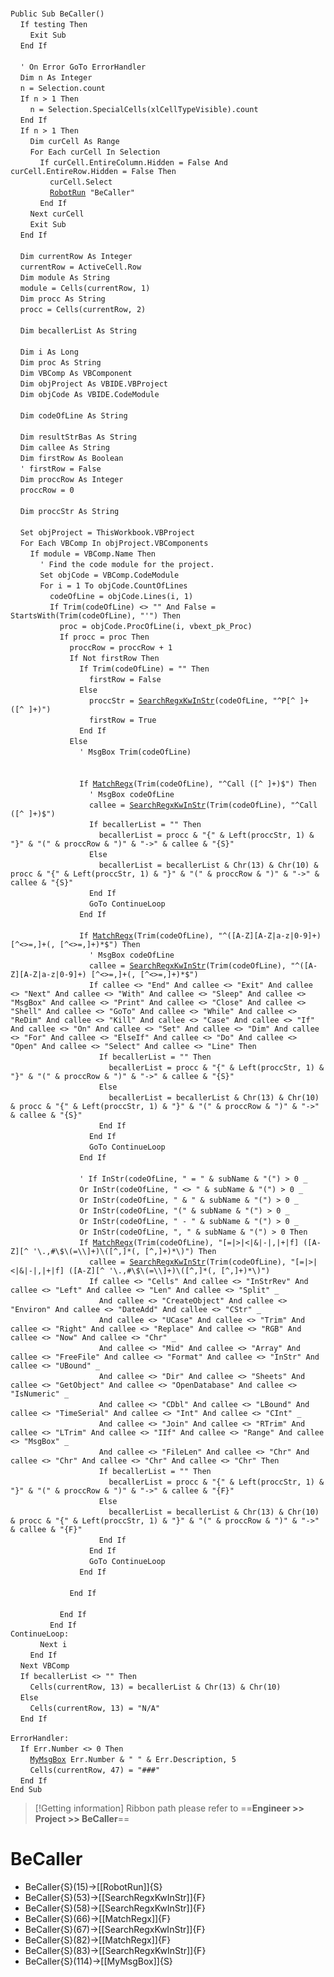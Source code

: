 &nbsp;  &nbsp;  &nbsp;  &nbsp;  
`Public Sub BeCaller()`  
&nbsp;&nbsp;&nbsp;&nbsp;`If testing Then`  
&nbsp;&nbsp;&nbsp;&nbsp;&nbsp;&nbsp;&nbsp;&nbsp;`Exit Sub`  
&nbsp;&nbsp;&nbsp;&nbsp;`End If`  
&nbsp;  &nbsp;  &nbsp;  &nbsp;  
&nbsp;&nbsp;&nbsp;&nbsp;`' On Error GoTo ErrorHandler`  
&nbsp;&nbsp;&nbsp;&nbsp;`Dim n As Integer`  
&nbsp;&nbsp;&nbsp;&nbsp;`n = Selection.count`  
&nbsp;&nbsp;&nbsp;&nbsp;`If n > 1 Then`  
&nbsp;&nbsp;&nbsp;&nbsp;&nbsp;&nbsp;&nbsp;&nbsp;`n = Selection.SpecialCells(xlCellTypeVisible).count`  
&nbsp;&nbsp;&nbsp;&nbsp;`End If`  
&nbsp;&nbsp;&nbsp;&nbsp;`If n > 1 Then`  
&nbsp;&nbsp;&nbsp;&nbsp;&nbsp;&nbsp;&nbsp;&nbsp;`Dim curCell As Range`  
&nbsp;&nbsp;&nbsp;&nbsp;&nbsp;&nbsp;&nbsp;&nbsp;`For Each curCell In Selection`  
&nbsp;&nbsp;&nbsp;&nbsp;&nbsp;&nbsp;&nbsp;&nbsp;&nbsp;&nbsp;&nbsp;&nbsp;`If curCell.EntireColumn.Hidden = False And curCell.EntireRow.Hidden = False Then`  
&nbsp;&nbsp;&nbsp;&nbsp;&nbsp;&nbsp;&nbsp;&nbsp;&nbsp;&nbsp;&nbsp;&nbsp;&nbsp;&nbsp;&nbsp;&nbsp;`curCell.Select`  
&nbsp;&nbsp;&nbsp;&nbsp;&nbsp;&nbsp;&nbsp;&nbsp;&nbsp;&nbsp;&nbsp;&nbsp;&nbsp;&nbsp;&nbsp;&nbsp;[`RobotRun`](RobotRun)` "BeCaller"`  
&nbsp;&nbsp;&nbsp;&nbsp;&nbsp;&nbsp;&nbsp;&nbsp;&nbsp;&nbsp;&nbsp;&nbsp;`End If`  
&nbsp;&nbsp;&nbsp;&nbsp;&nbsp;&nbsp;&nbsp;&nbsp;`Next curCell`  
&nbsp;&nbsp;&nbsp;&nbsp;&nbsp;&nbsp;&nbsp;&nbsp;`Exit Sub`  
&nbsp;&nbsp;&nbsp;&nbsp;`End If`  
&nbsp;  &nbsp;  &nbsp;  &nbsp;  
&nbsp;&nbsp;&nbsp;&nbsp;`Dim currentRow As Integer`  
&nbsp;&nbsp;&nbsp;&nbsp;`currentRow = ActiveCell.Row`  
&nbsp;&nbsp;&nbsp;&nbsp;`Dim module As String`  
&nbsp;&nbsp;&nbsp;&nbsp;`module = Cells(currentRow, 1)`  
&nbsp;&nbsp;&nbsp;&nbsp;`Dim procc As String`  
&nbsp;&nbsp;&nbsp;&nbsp;`procc = Cells(currentRow, 2)`  
&nbsp;  &nbsp;  &nbsp;  &nbsp;  
&nbsp;&nbsp;&nbsp;&nbsp;`Dim becallerList As String`  
&nbsp;  &nbsp;  &nbsp;  &nbsp;  
&nbsp;&nbsp;&nbsp;&nbsp;`Dim i As Long`  
&nbsp;&nbsp;&nbsp;&nbsp;`Dim proc As String`  
&nbsp;&nbsp;&nbsp;&nbsp;`Dim VBComp As VBComponent`  
&nbsp;&nbsp;&nbsp;&nbsp;`Dim objProject As VBIDE.VBProject`  
&nbsp;&nbsp;&nbsp;&nbsp;`Dim objCode As VBIDE.CodeModule`  
&nbsp;  &nbsp;  &nbsp;  &nbsp;  
&nbsp;&nbsp;&nbsp;&nbsp;`Dim codeOfLine As String`  
&nbsp;  &nbsp;  &nbsp;  &nbsp;  
&nbsp;&nbsp;&nbsp;&nbsp;`Dim resultStrBas As String`  
&nbsp;&nbsp;&nbsp;&nbsp;`Dim callee As String`  
&nbsp;&nbsp;&nbsp;&nbsp;`Dim firstRow As Boolean`  
&nbsp;&nbsp;&nbsp;&nbsp;`' firstRow = False`  
&nbsp;&nbsp;&nbsp;&nbsp;`Dim proccRow As Integer`  
&nbsp;&nbsp;&nbsp;&nbsp;`proccRow = 0`  
&nbsp;  &nbsp;  &nbsp;  &nbsp;  
&nbsp;&nbsp;&nbsp;&nbsp;`Dim proccStr As String`  
&nbsp;  &nbsp;  &nbsp;  &nbsp;  
&nbsp;&nbsp;&nbsp;&nbsp;`Set objProject = ThisWorkbook.VBProject`  
&nbsp;&nbsp;&nbsp;&nbsp;`For Each VBComp In objProject.VBComponents`  
&nbsp;&nbsp;&nbsp;&nbsp;&nbsp;&nbsp;&nbsp;&nbsp;`If module = VBComp.Name Then`  
&nbsp;&nbsp;&nbsp;&nbsp;&nbsp;&nbsp;&nbsp;&nbsp;&nbsp;&nbsp;&nbsp;&nbsp;`' Find the code module for the project.`  
&nbsp;&nbsp;&nbsp;&nbsp;&nbsp;&nbsp;&nbsp;&nbsp;&nbsp;&nbsp;&nbsp;&nbsp;`Set objCode = VBComp.CodeModule`  
&nbsp;&nbsp;&nbsp;&nbsp;&nbsp;&nbsp;&nbsp;&nbsp;&nbsp;&nbsp;&nbsp;&nbsp;`For i = 1 To objCode.CountOfLines`  
&nbsp;&nbsp;&nbsp;&nbsp;&nbsp;&nbsp;&nbsp;&nbsp;&nbsp;&nbsp;&nbsp;&nbsp;&nbsp;&nbsp;&nbsp;&nbsp;`codeOfLine = objCode.Lines(i, 1)`  
&nbsp;&nbsp;&nbsp;&nbsp;&nbsp;&nbsp;&nbsp;&nbsp;&nbsp;&nbsp;&nbsp;&nbsp;&nbsp;&nbsp;&nbsp;&nbsp;`If Trim(codeOfLine) <> "" And False = StartsWith(Trim(codeOfLine), "'") Then`  
&nbsp;&nbsp;&nbsp;&nbsp;&nbsp;&nbsp;&nbsp;&nbsp;&nbsp;&nbsp;&nbsp;&nbsp;&nbsp;&nbsp;&nbsp;&nbsp;&nbsp;&nbsp;&nbsp;&nbsp;`proc = objCode.ProcOfLine(i, vbext_pk_Proc)`  
&nbsp;&nbsp;&nbsp;&nbsp;&nbsp;&nbsp;&nbsp;&nbsp;&nbsp;&nbsp;&nbsp;&nbsp;&nbsp;&nbsp;&nbsp;&nbsp;&nbsp;&nbsp;&nbsp;&nbsp;`If procc = proc Then`  
&nbsp;&nbsp;&nbsp;&nbsp;&nbsp;&nbsp;&nbsp;&nbsp;&nbsp;&nbsp;&nbsp;&nbsp;&nbsp;&nbsp;&nbsp;&nbsp;&nbsp;&nbsp;&nbsp;&nbsp;&nbsp;&nbsp;&nbsp;&nbsp;`proccRow = proccRow + 1`  
&nbsp;&nbsp;&nbsp;&nbsp;&nbsp;&nbsp;&nbsp;&nbsp;&nbsp;&nbsp;&nbsp;&nbsp;&nbsp;&nbsp;&nbsp;&nbsp;&nbsp;&nbsp;&nbsp;&nbsp;&nbsp;&nbsp;&nbsp;&nbsp;`If Not firstRow Then`  
&nbsp;&nbsp;&nbsp;&nbsp;&nbsp;&nbsp;&nbsp;&nbsp;&nbsp;&nbsp;&nbsp;&nbsp;&nbsp;&nbsp;&nbsp;&nbsp;&nbsp;&nbsp;&nbsp;&nbsp;&nbsp;&nbsp;&nbsp;&nbsp;&nbsp;&nbsp;&nbsp;&nbsp;`If Trim(codeOfLine) = "" Then`  
&nbsp;&nbsp;&nbsp;&nbsp;&nbsp;&nbsp;&nbsp;&nbsp;&nbsp;&nbsp;&nbsp;&nbsp;&nbsp;&nbsp;&nbsp;&nbsp;&nbsp;&nbsp;&nbsp;&nbsp;&nbsp;&nbsp;&nbsp;&nbsp;&nbsp;&nbsp;&nbsp;&nbsp;&nbsp;&nbsp;&nbsp;&nbsp;`firstRow = False`  
&nbsp;&nbsp;&nbsp;&nbsp;&nbsp;&nbsp;&nbsp;&nbsp;&nbsp;&nbsp;&nbsp;&nbsp;&nbsp;&nbsp;&nbsp;&nbsp;&nbsp;&nbsp;&nbsp;&nbsp;&nbsp;&nbsp;&nbsp;&nbsp;&nbsp;&nbsp;&nbsp;&nbsp;`Else`  
&nbsp;&nbsp;&nbsp;&nbsp;&nbsp;&nbsp;&nbsp;&nbsp;&nbsp;&nbsp;&nbsp;&nbsp;&nbsp;&nbsp;&nbsp;&nbsp;&nbsp;&nbsp;&nbsp;&nbsp;&nbsp;&nbsp;&nbsp;&nbsp;&nbsp;&nbsp;&nbsp;&nbsp;&nbsp;&nbsp;&nbsp;&nbsp;`proccStr = `[`SearchRegxKwInStr`](SearchRegxKwInStr)`(codeOfLine, "^P[^ ]+ ([^ ]+)")`  
&nbsp;&nbsp;&nbsp;&nbsp;&nbsp;&nbsp;&nbsp;&nbsp;&nbsp;&nbsp;&nbsp;&nbsp;&nbsp;&nbsp;&nbsp;&nbsp;&nbsp;&nbsp;&nbsp;&nbsp;&nbsp;&nbsp;&nbsp;&nbsp;&nbsp;&nbsp;&nbsp;&nbsp;&nbsp;&nbsp;&nbsp;&nbsp;`firstRow = True`  
&nbsp;&nbsp;&nbsp;&nbsp;&nbsp;&nbsp;&nbsp;&nbsp;&nbsp;&nbsp;&nbsp;&nbsp;&nbsp;&nbsp;&nbsp;&nbsp;&nbsp;&nbsp;&nbsp;&nbsp;&nbsp;&nbsp;&nbsp;&nbsp;&nbsp;&nbsp;&nbsp;&nbsp;`End If`  
&nbsp;&nbsp;&nbsp;&nbsp;&nbsp;&nbsp;&nbsp;&nbsp;&nbsp;&nbsp;&nbsp;&nbsp;&nbsp;&nbsp;&nbsp;&nbsp;&nbsp;&nbsp;&nbsp;&nbsp;&nbsp;&nbsp;&nbsp;&nbsp;`Else`  
&nbsp;&nbsp;&nbsp;&nbsp;&nbsp;&nbsp;&nbsp;&nbsp;&nbsp;&nbsp;&nbsp;&nbsp;&nbsp;&nbsp;&nbsp;&nbsp;&nbsp;&nbsp;&nbsp;&nbsp;&nbsp;&nbsp;&nbsp;&nbsp;&nbsp;&nbsp;&nbsp;&nbsp;`' MsgBox Trim(codeOfLine)`  
&nbsp;  &nbsp;  &nbsp;  &nbsp;  
&nbsp;  &nbsp;  &nbsp;  &nbsp;  
&nbsp;&nbsp;&nbsp;&nbsp;&nbsp;&nbsp;&nbsp;&nbsp;&nbsp;&nbsp;&nbsp;&nbsp;&nbsp;&nbsp;&nbsp;&nbsp;&nbsp;&nbsp;&nbsp;&nbsp;&nbsp;&nbsp;&nbsp;&nbsp;&nbsp;&nbsp;&nbsp;&nbsp;`If `[`MatchRegx`](MatchRegx)`(Trim(codeOfLine), "^Call ([^ ]+)$") Then`  
&nbsp;&nbsp;&nbsp;&nbsp;&nbsp;&nbsp;&nbsp;&nbsp;&nbsp;&nbsp;&nbsp;&nbsp;&nbsp;&nbsp;&nbsp;&nbsp;&nbsp;&nbsp;&nbsp;&nbsp;&nbsp;&nbsp;&nbsp;&nbsp;&nbsp;&nbsp;&nbsp;&nbsp;&nbsp;&nbsp;&nbsp;&nbsp;`' MsgBox codeOfLine`  
&nbsp;&nbsp;&nbsp;&nbsp;&nbsp;&nbsp;&nbsp;&nbsp;&nbsp;&nbsp;&nbsp;&nbsp;&nbsp;&nbsp;&nbsp;&nbsp;&nbsp;&nbsp;&nbsp;&nbsp;&nbsp;&nbsp;&nbsp;&nbsp;&nbsp;&nbsp;&nbsp;&nbsp;&nbsp;&nbsp;&nbsp;&nbsp;`callee = `[`SearchRegxKwInStr`](SearchRegxKwInStr)`(Trim(codeOfLine), "^Call ([^ ]+)$")`  
&nbsp;&nbsp;&nbsp;&nbsp;&nbsp;&nbsp;&nbsp;&nbsp;&nbsp;&nbsp;&nbsp;&nbsp;&nbsp;&nbsp;&nbsp;&nbsp;&nbsp;&nbsp;&nbsp;&nbsp;&nbsp;&nbsp;&nbsp;&nbsp;&nbsp;&nbsp;&nbsp;&nbsp;&nbsp;&nbsp;&nbsp;&nbsp;`If becallerList = "" Then`  
&nbsp;&nbsp;&nbsp;&nbsp;&nbsp;&nbsp;&nbsp;&nbsp;&nbsp;&nbsp;&nbsp;&nbsp;&nbsp;&nbsp;&nbsp;&nbsp;&nbsp;&nbsp;&nbsp;&nbsp;&nbsp;&nbsp;&nbsp;&nbsp;&nbsp;&nbsp;&nbsp;&nbsp;&nbsp;&nbsp;&nbsp;&nbsp;&nbsp;&nbsp;&nbsp;&nbsp;`becallerList = procc & "{" & Left(proccStr, 1) & "}" & "(" & proccRow & ")" & "->" & callee & "{S}"`  
&nbsp;&nbsp;&nbsp;&nbsp;&nbsp;&nbsp;&nbsp;&nbsp;&nbsp;&nbsp;&nbsp;&nbsp;&nbsp;&nbsp;&nbsp;&nbsp;&nbsp;&nbsp;&nbsp;&nbsp;&nbsp;&nbsp;&nbsp;&nbsp;&nbsp;&nbsp;&nbsp;&nbsp;&nbsp;&nbsp;&nbsp;&nbsp;`Else`  
&nbsp;&nbsp;&nbsp;&nbsp;&nbsp;&nbsp;&nbsp;&nbsp;&nbsp;&nbsp;&nbsp;&nbsp;&nbsp;&nbsp;&nbsp;&nbsp;&nbsp;&nbsp;&nbsp;&nbsp;&nbsp;&nbsp;&nbsp;&nbsp;&nbsp;&nbsp;&nbsp;&nbsp;&nbsp;&nbsp;&nbsp;&nbsp;&nbsp;&nbsp;&nbsp;&nbsp;`becallerList = becallerList & Chr(13) & Chr(10) & procc & "{" & Left(proccStr, 1) & "}" & "(" & proccRow & ")" & "->" & callee & "{S}"`  
&nbsp;&nbsp;&nbsp;&nbsp;&nbsp;&nbsp;&nbsp;&nbsp;&nbsp;&nbsp;&nbsp;&nbsp;&nbsp;&nbsp;&nbsp;&nbsp;&nbsp;&nbsp;&nbsp;&nbsp;&nbsp;&nbsp;&nbsp;&nbsp;&nbsp;&nbsp;&nbsp;&nbsp;&nbsp;&nbsp;&nbsp;&nbsp;`End If`  
&nbsp;&nbsp;&nbsp;&nbsp;&nbsp;&nbsp;&nbsp;&nbsp;&nbsp;&nbsp;&nbsp;&nbsp;&nbsp;&nbsp;&nbsp;&nbsp;&nbsp;&nbsp;&nbsp;&nbsp;&nbsp;&nbsp;&nbsp;&nbsp;&nbsp;&nbsp;&nbsp;&nbsp;&nbsp;&nbsp;&nbsp;&nbsp;`GoTo ContinueLoop`  
&nbsp;&nbsp;&nbsp;&nbsp;&nbsp;&nbsp;&nbsp;&nbsp;&nbsp;&nbsp;&nbsp;&nbsp;&nbsp;&nbsp;&nbsp;&nbsp;&nbsp;&nbsp;&nbsp;&nbsp;&nbsp;&nbsp;&nbsp;&nbsp;&nbsp;&nbsp;&nbsp;&nbsp;`End If`  
&nbsp;  &nbsp;  &nbsp;  &nbsp;  
&nbsp;&nbsp;&nbsp;&nbsp;&nbsp;&nbsp;&nbsp;&nbsp;&nbsp;&nbsp;&nbsp;&nbsp;&nbsp;&nbsp;&nbsp;&nbsp;&nbsp;&nbsp;&nbsp;&nbsp;&nbsp;&nbsp;&nbsp;&nbsp;&nbsp;&nbsp;&nbsp;&nbsp;`If `[`MatchRegx`](MatchRegx)`(Trim(codeOfLine), "^([A-Z][A-Z|a-z|0-9]+) [^<>=,]+(, [^<>=,]+)*$") Then`  
&nbsp;&nbsp;&nbsp;&nbsp;&nbsp;&nbsp;&nbsp;&nbsp;&nbsp;&nbsp;&nbsp;&nbsp;&nbsp;&nbsp;&nbsp;&nbsp;&nbsp;&nbsp;&nbsp;&nbsp;&nbsp;&nbsp;&nbsp;&nbsp;&nbsp;&nbsp;&nbsp;&nbsp;&nbsp;&nbsp;&nbsp;&nbsp;`' MsgBox codeOfLine`  
&nbsp;&nbsp;&nbsp;&nbsp;&nbsp;&nbsp;&nbsp;&nbsp;&nbsp;&nbsp;&nbsp;&nbsp;&nbsp;&nbsp;&nbsp;&nbsp;&nbsp;&nbsp;&nbsp;&nbsp;&nbsp;&nbsp;&nbsp;&nbsp;&nbsp;&nbsp;&nbsp;&nbsp;&nbsp;&nbsp;&nbsp;&nbsp;`callee = `[`SearchRegxKwInStr`](SearchRegxKwInStr)`(Trim(codeOfLine), "^([A-Z][A-Z|a-z|0-9]+) [^<>=,]+(, [^<>=,]+)*$")`  
&nbsp;&nbsp;&nbsp;&nbsp;&nbsp;&nbsp;&nbsp;&nbsp;&nbsp;&nbsp;&nbsp;&nbsp;&nbsp;&nbsp;&nbsp;&nbsp;&nbsp;&nbsp;&nbsp;&nbsp;&nbsp;&nbsp;&nbsp;&nbsp;&nbsp;&nbsp;&nbsp;&nbsp;&nbsp;&nbsp;&nbsp;&nbsp;`If callee <> "End" And callee <> "Exit" And callee <> "Next" And callee <> "With" And callee <> "Sleep" And callee <> "MsgBox" And callee <> "Print" And callee <> "Close" And callee <> "Shell" And callee <> "GoTo" And callee <> "While" And callee <> "ReDim" And callee <> "Kill" And callee <> "Case" And callee <> "If" And callee <> "On" And callee <> "Set" And callee <> "Dim" And callee <> "For" And callee <> "ElseIf" And callee <> "Do" And callee <> "Open" And callee <> "Select" And callee <> "Line" Then`  
&nbsp;&nbsp;&nbsp;&nbsp;&nbsp;&nbsp;&nbsp;&nbsp;&nbsp;&nbsp;&nbsp;&nbsp;&nbsp;&nbsp;&nbsp;&nbsp;&nbsp;&nbsp;&nbsp;&nbsp;&nbsp;&nbsp;&nbsp;&nbsp;&nbsp;&nbsp;&nbsp;&nbsp;&nbsp;&nbsp;&nbsp;&nbsp;&nbsp;&nbsp;&nbsp;&nbsp;`If becallerList = "" Then`  
&nbsp;&nbsp;&nbsp;&nbsp;&nbsp;&nbsp;&nbsp;&nbsp;&nbsp;&nbsp;&nbsp;&nbsp;&nbsp;&nbsp;&nbsp;&nbsp;&nbsp;&nbsp;&nbsp;&nbsp;&nbsp;&nbsp;&nbsp;&nbsp;&nbsp;&nbsp;&nbsp;&nbsp;&nbsp;&nbsp;&nbsp;&nbsp;&nbsp;&nbsp;&nbsp;&nbsp;&nbsp;&nbsp;&nbsp;&nbsp;`becallerList = procc & "{" & Left(proccStr, 1) & "}" & "(" & proccRow & ")" & "->" & callee & "{S}"`  
&nbsp;&nbsp;&nbsp;&nbsp;&nbsp;&nbsp;&nbsp;&nbsp;&nbsp;&nbsp;&nbsp;&nbsp;&nbsp;&nbsp;&nbsp;&nbsp;&nbsp;&nbsp;&nbsp;&nbsp;&nbsp;&nbsp;&nbsp;&nbsp;&nbsp;&nbsp;&nbsp;&nbsp;&nbsp;&nbsp;&nbsp;&nbsp;&nbsp;&nbsp;&nbsp;&nbsp;`Else`  
&nbsp;&nbsp;&nbsp;&nbsp;&nbsp;&nbsp;&nbsp;&nbsp;&nbsp;&nbsp;&nbsp;&nbsp;&nbsp;&nbsp;&nbsp;&nbsp;&nbsp;&nbsp;&nbsp;&nbsp;&nbsp;&nbsp;&nbsp;&nbsp;&nbsp;&nbsp;&nbsp;&nbsp;&nbsp;&nbsp;&nbsp;&nbsp;&nbsp;&nbsp;&nbsp;&nbsp;&nbsp;&nbsp;&nbsp;&nbsp;`becallerList = becallerList & Chr(13) & Chr(10) & procc & "{" & Left(proccStr, 1) & "}" & "(" & proccRow & ")" & "->" & callee & "{S}"`  
&nbsp;&nbsp;&nbsp;&nbsp;&nbsp;&nbsp;&nbsp;&nbsp;&nbsp;&nbsp;&nbsp;&nbsp;&nbsp;&nbsp;&nbsp;&nbsp;&nbsp;&nbsp;&nbsp;&nbsp;&nbsp;&nbsp;&nbsp;&nbsp;&nbsp;&nbsp;&nbsp;&nbsp;&nbsp;&nbsp;&nbsp;&nbsp;&nbsp;&nbsp;&nbsp;&nbsp;`End If`  
&nbsp;&nbsp;&nbsp;&nbsp;&nbsp;&nbsp;&nbsp;&nbsp;&nbsp;&nbsp;&nbsp;&nbsp;&nbsp;&nbsp;&nbsp;&nbsp;&nbsp;&nbsp;&nbsp;&nbsp;&nbsp;&nbsp;&nbsp;&nbsp;&nbsp;&nbsp;&nbsp;&nbsp;&nbsp;&nbsp;&nbsp;&nbsp;`End If`  
&nbsp;&nbsp;&nbsp;&nbsp;&nbsp;&nbsp;&nbsp;&nbsp;&nbsp;&nbsp;&nbsp;&nbsp;&nbsp;&nbsp;&nbsp;&nbsp;&nbsp;&nbsp;&nbsp;&nbsp;&nbsp;&nbsp;&nbsp;&nbsp;&nbsp;&nbsp;&nbsp;&nbsp;&nbsp;&nbsp;&nbsp;&nbsp;`GoTo ContinueLoop`  
&nbsp;&nbsp;&nbsp;&nbsp;&nbsp;&nbsp;&nbsp;&nbsp;&nbsp;&nbsp;&nbsp;&nbsp;&nbsp;&nbsp;&nbsp;&nbsp;&nbsp;&nbsp;&nbsp;&nbsp;&nbsp;&nbsp;&nbsp;&nbsp;&nbsp;&nbsp;&nbsp;&nbsp;`End If`  
&nbsp;  &nbsp;  &nbsp;  &nbsp;  
&nbsp;&nbsp;&nbsp;&nbsp;&nbsp;&nbsp;&nbsp;&nbsp;&nbsp;&nbsp;&nbsp;&nbsp;&nbsp;&nbsp;&nbsp;&nbsp;&nbsp;&nbsp;&nbsp;&nbsp;&nbsp;&nbsp;&nbsp;&nbsp;&nbsp;&nbsp;&nbsp;&nbsp;`' If InStr(codeOfLine, " = " & subName & "(") > 0 _`  
&nbsp;&nbsp;&nbsp;&nbsp;&nbsp;&nbsp;&nbsp;&nbsp;&nbsp;&nbsp;&nbsp;&nbsp;&nbsp;&nbsp;&nbsp;&nbsp;&nbsp;&nbsp;&nbsp;&nbsp;&nbsp;&nbsp;&nbsp;&nbsp;&nbsp;&nbsp;&nbsp;&nbsp;`Or InStr(codeOfLine, " <> " & subName & "(") > 0 _`  
&nbsp;&nbsp;&nbsp;&nbsp;&nbsp;&nbsp;&nbsp;&nbsp;&nbsp;&nbsp;&nbsp;&nbsp;&nbsp;&nbsp;&nbsp;&nbsp;&nbsp;&nbsp;&nbsp;&nbsp;&nbsp;&nbsp;&nbsp;&nbsp;&nbsp;&nbsp;&nbsp;&nbsp;`Or InStr(codeOfLine, " & " & subName & "(") > 0 _`  
&nbsp;&nbsp;&nbsp;&nbsp;&nbsp;&nbsp;&nbsp;&nbsp;&nbsp;&nbsp;&nbsp;&nbsp;&nbsp;&nbsp;&nbsp;&nbsp;&nbsp;&nbsp;&nbsp;&nbsp;&nbsp;&nbsp;&nbsp;&nbsp;&nbsp;&nbsp;&nbsp;&nbsp;`Or InStr(codeOfLine, "(" & subName & "(") > 0 _`  
&nbsp;&nbsp;&nbsp;&nbsp;&nbsp;&nbsp;&nbsp;&nbsp;&nbsp;&nbsp;&nbsp;&nbsp;&nbsp;&nbsp;&nbsp;&nbsp;&nbsp;&nbsp;&nbsp;&nbsp;&nbsp;&nbsp;&nbsp;&nbsp;&nbsp;&nbsp;&nbsp;&nbsp;`Or InStr(codeOfLine, " - " & subName & "(") > 0 _`  
&nbsp;&nbsp;&nbsp;&nbsp;&nbsp;&nbsp;&nbsp;&nbsp;&nbsp;&nbsp;&nbsp;&nbsp;&nbsp;&nbsp;&nbsp;&nbsp;&nbsp;&nbsp;&nbsp;&nbsp;&nbsp;&nbsp;&nbsp;&nbsp;&nbsp;&nbsp;&nbsp;&nbsp;`Or InStr(codeOfLine, ", " & subName & "(") > 0 Then`  
&nbsp;&nbsp;&nbsp;&nbsp;&nbsp;&nbsp;&nbsp;&nbsp;&nbsp;&nbsp;&nbsp;&nbsp;&nbsp;&nbsp;&nbsp;&nbsp;&nbsp;&nbsp;&nbsp;&nbsp;&nbsp;&nbsp;&nbsp;&nbsp;&nbsp;&nbsp;&nbsp;&nbsp;`If `[`MatchRegx`](MatchRegx)`(Trim(codeOfLine), "[=|>|<|&|-|,|+|f] ([A-Z][^ '\.,#\$\(=\\]+)\([^,]*(, [^,]+)*\)") Then`  
&nbsp;&nbsp;&nbsp;&nbsp;&nbsp;&nbsp;&nbsp;&nbsp;&nbsp;&nbsp;&nbsp;&nbsp;&nbsp;&nbsp;&nbsp;&nbsp;&nbsp;&nbsp;&nbsp;&nbsp;&nbsp;&nbsp;&nbsp;&nbsp;&nbsp;&nbsp;&nbsp;&nbsp;&nbsp;&nbsp;&nbsp;&nbsp;`callee = `[`SearchRegxKwInStr`](SearchRegxKwInStr)`(Trim(codeOfLine), "[=|>|<|&|-|,|+|f] ([A-Z][^ '\.,#\$\(=\\]+)\([^,]*(, [^,]+)*\)")`  
&nbsp;&nbsp;&nbsp;&nbsp;&nbsp;&nbsp;&nbsp;&nbsp;&nbsp;&nbsp;&nbsp;&nbsp;&nbsp;&nbsp;&nbsp;&nbsp;&nbsp;&nbsp;&nbsp;&nbsp;&nbsp;&nbsp;&nbsp;&nbsp;&nbsp;&nbsp;&nbsp;&nbsp;&nbsp;&nbsp;&nbsp;&nbsp;`If callee <> "Cells" And callee <> "InStrRev" And callee <> "Left" And callee <> "Len" And callee <> "Split" _`  
&nbsp;&nbsp;&nbsp;&nbsp;&nbsp;&nbsp;&nbsp;&nbsp;&nbsp;&nbsp;&nbsp;&nbsp;&nbsp;&nbsp;&nbsp;&nbsp;&nbsp;&nbsp;&nbsp;&nbsp;&nbsp;&nbsp;&nbsp;&nbsp;&nbsp;&nbsp;&nbsp;&nbsp;&nbsp;&nbsp;&nbsp;&nbsp;&nbsp;&nbsp;&nbsp;&nbsp;`And callee <> "CreateObject" And callee <> "Environ" And callee <> "DateAdd" And callee <> "CStr" _`  
&nbsp;&nbsp;&nbsp;&nbsp;&nbsp;&nbsp;&nbsp;&nbsp;&nbsp;&nbsp;&nbsp;&nbsp;&nbsp;&nbsp;&nbsp;&nbsp;&nbsp;&nbsp;&nbsp;&nbsp;&nbsp;&nbsp;&nbsp;&nbsp;&nbsp;&nbsp;&nbsp;&nbsp;&nbsp;&nbsp;&nbsp;&nbsp;&nbsp;&nbsp;&nbsp;&nbsp;`And callee <> "UCase" And callee <> "Trim" And callee <> "Right" And callee <> "Replace" And callee <> "RGB" And callee <> "Now" And callee <> "Chr" _`  
&nbsp;&nbsp;&nbsp;&nbsp;&nbsp;&nbsp;&nbsp;&nbsp;&nbsp;&nbsp;&nbsp;&nbsp;&nbsp;&nbsp;&nbsp;&nbsp;&nbsp;&nbsp;&nbsp;&nbsp;&nbsp;&nbsp;&nbsp;&nbsp;&nbsp;&nbsp;&nbsp;&nbsp;&nbsp;&nbsp;&nbsp;&nbsp;&nbsp;&nbsp;&nbsp;&nbsp;`And callee <> "Mid" And callee <> "Array" And callee <> "FreeFile" And callee <> "Format" And callee <> "InStr" And callee <> "UBound" _`  
&nbsp;&nbsp;&nbsp;&nbsp;&nbsp;&nbsp;&nbsp;&nbsp;&nbsp;&nbsp;&nbsp;&nbsp;&nbsp;&nbsp;&nbsp;&nbsp;&nbsp;&nbsp;&nbsp;&nbsp;&nbsp;&nbsp;&nbsp;&nbsp;&nbsp;&nbsp;&nbsp;&nbsp;&nbsp;&nbsp;&nbsp;&nbsp;&nbsp;&nbsp;&nbsp;&nbsp;`And callee <> "Dir" And callee <> "Sheets" And callee <> "GetObject" And callee <> "OpenDatabase" And callee <> "IsNumeric" _`  
&nbsp;&nbsp;&nbsp;&nbsp;&nbsp;&nbsp;&nbsp;&nbsp;&nbsp;&nbsp;&nbsp;&nbsp;&nbsp;&nbsp;&nbsp;&nbsp;&nbsp;&nbsp;&nbsp;&nbsp;&nbsp;&nbsp;&nbsp;&nbsp;&nbsp;&nbsp;&nbsp;&nbsp;&nbsp;&nbsp;&nbsp;&nbsp;&nbsp;&nbsp;&nbsp;&nbsp;`And callee <> "CDbl" And callee <> "LBound" And callee <> "TimeSerial" And callee <> "Int" And callee <> "CInt" _`  
&nbsp;&nbsp;&nbsp;&nbsp;&nbsp;&nbsp;&nbsp;&nbsp;&nbsp;&nbsp;&nbsp;&nbsp;&nbsp;&nbsp;&nbsp;&nbsp;&nbsp;&nbsp;&nbsp;&nbsp;&nbsp;&nbsp;&nbsp;&nbsp;&nbsp;&nbsp;&nbsp;&nbsp;&nbsp;&nbsp;&nbsp;&nbsp;&nbsp;&nbsp;&nbsp;&nbsp;`And callee <> "Join" And callee <> "RTrim" And callee <> "LTrim" And callee <> "IIf" And callee <> "Range" And callee <> "MsgBox" _`  
&nbsp;&nbsp;&nbsp;&nbsp;&nbsp;&nbsp;&nbsp;&nbsp;&nbsp;&nbsp;&nbsp;&nbsp;&nbsp;&nbsp;&nbsp;&nbsp;&nbsp;&nbsp;&nbsp;&nbsp;&nbsp;&nbsp;&nbsp;&nbsp;&nbsp;&nbsp;&nbsp;&nbsp;&nbsp;&nbsp;&nbsp;&nbsp;&nbsp;&nbsp;&nbsp;&nbsp;`And callee <> "FileLen" And callee <> "Chr" And callee <> "Chr" And callee <> "Chr" And callee <> "Chr" Then`  
&nbsp;&nbsp;&nbsp;&nbsp;&nbsp;&nbsp;&nbsp;&nbsp;&nbsp;&nbsp;&nbsp;&nbsp;&nbsp;&nbsp;&nbsp;&nbsp;&nbsp;&nbsp;&nbsp;&nbsp;&nbsp;&nbsp;&nbsp;&nbsp;&nbsp;&nbsp;&nbsp;&nbsp;&nbsp;&nbsp;&nbsp;&nbsp;&nbsp;&nbsp;&nbsp;&nbsp;`If becallerList = "" Then`  
&nbsp;&nbsp;&nbsp;&nbsp;&nbsp;&nbsp;&nbsp;&nbsp;&nbsp;&nbsp;&nbsp;&nbsp;&nbsp;&nbsp;&nbsp;&nbsp;&nbsp;&nbsp;&nbsp;&nbsp;&nbsp;&nbsp;&nbsp;&nbsp;&nbsp;&nbsp;&nbsp;&nbsp;&nbsp;&nbsp;&nbsp;&nbsp;&nbsp;&nbsp;&nbsp;&nbsp;&nbsp;&nbsp;&nbsp;&nbsp;`becallerList = procc & "{" & Left(proccStr, 1) & "}" & "(" & proccRow & ")" & "->" & callee & "{F}"`  
&nbsp;&nbsp;&nbsp;&nbsp;&nbsp;&nbsp;&nbsp;&nbsp;&nbsp;&nbsp;&nbsp;&nbsp;&nbsp;&nbsp;&nbsp;&nbsp;&nbsp;&nbsp;&nbsp;&nbsp;&nbsp;&nbsp;&nbsp;&nbsp;&nbsp;&nbsp;&nbsp;&nbsp;&nbsp;&nbsp;&nbsp;&nbsp;&nbsp;&nbsp;&nbsp;&nbsp;`Else`  
&nbsp;&nbsp;&nbsp;&nbsp;&nbsp;&nbsp;&nbsp;&nbsp;&nbsp;&nbsp;&nbsp;&nbsp;&nbsp;&nbsp;&nbsp;&nbsp;&nbsp;&nbsp;&nbsp;&nbsp;&nbsp;&nbsp;&nbsp;&nbsp;&nbsp;&nbsp;&nbsp;&nbsp;&nbsp;&nbsp;&nbsp;&nbsp;&nbsp;&nbsp;&nbsp;&nbsp;&nbsp;&nbsp;&nbsp;&nbsp;`becallerList = becallerList & Chr(13) & Chr(10) & procc & "{" & Left(proccStr, 1) & "}" & "(" & proccRow & ")" & "->" & callee & "{F}"`  
&nbsp;&nbsp;&nbsp;&nbsp;&nbsp;&nbsp;&nbsp;&nbsp;&nbsp;&nbsp;&nbsp;&nbsp;&nbsp;&nbsp;&nbsp;&nbsp;&nbsp;&nbsp;&nbsp;&nbsp;&nbsp;&nbsp;&nbsp;&nbsp;&nbsp;&nbsp;&nbsp;&nbsp;&nbsp;&nbsp;&nbsp;&nbsp;&nbsp;&nbsp;&nbsp;&nbsp;`End If`  
&nbsp;&nbsp;&nbsp;&nbsp;&nbsp;&nbsp;&nbsp;&nbsp;&nbsp;&nbsp;&nbsp;&nbsp;&nbsp;&nbsp;&nbsp;&nbsp;&nbsp;&nbsp;&nbsp;&nbsp;&nbsp;&nbsp;&nbsp;&nbsp;&nbsp;&nbsp;&nbsp;&nbsp;&nbsp;&nbsp;&nbsp;&nbsp;`End If`  
&nbsp;&nbsp;&nbsp;&nbsp;&nbsp;&nbsp;&nbsp;&nbsp;&nbsp;&nbsp;&nbsp;&nbsp;&nbsp;&nbsp;&nbsp;&nbsp;&nbsp;&nbsp;&nbsp;&nbsp;&nbsp;&nbsp;&nbsp;&nbsp;&nbsp;&nbsp;&nbsp;&nbsp;&nbsp;&nbsp;&nbsp;&nbsp;`GoTo ContinueLoop`  
&nbsp;&nbsp;&nbsp;&nbsp;&nbsp;&nbsp;&nbsp;&nbsp;&nbsp;&nbsp;&nbsp;&nbsp;&nbsp;&nbsp;&nbsp;&nbsp;&nbsp;&nbsp;&nbsp;&nbsp;&nbsp;&nbsp;&nbsp;&nbsp;&nbsp;&nbsp;&nbsp;&nbsp;`End If`  
&nbsp;  &nbsp;  &nbsp;  &nbsp;  
&nbsp;&nbsp;&nbsp;&nbsp;&nbsp;&nbsp;&nbsp;&nbsp;&nbsp;&nbsp;&nbsp;&nbsp;&nbsp;&nbsp;&nbsp;&nbsp;&nbsp;&nbsp;&nbsp;&nbsp;&nbsp;&nbsp;&nbsp;&nbsp;`End If`  
&nbsp;  &nbsp;  &nbsp;  &nbsp;  
&nbsp;&nbsp;&nbsp;&nbsp;&nbsp;&nbsp;&nbsp;&nbsp;&nbsp;&nbsp;&nbsp;&nbsp;&nbsp;&nbsp;&nbsp;&nbsp;&nbsp;&nbsp;&nbsp;&nbsp;`End If`  
&nbsp;&nbsp;&nbsp;&nbsp;&nbsp;&nbsp;&nbsp;&nbsp;&nbsp;&nbsp;&nbsp;&nbsp;&nbsp;&nbsp;&nbsp;&nbsp;`End If`  
`ContinueLoop:`  
&nbsp;&nbsp;&nbsp;&nbsp;&nbsp;&nbsp;&nbsp;&nbsp;&nbsp;&nbsp;&nbsp;&nbsp;`Next i`  
&nbsp;&nbsp;&nbsp;&nbsp;&nbsp;&nbsp;&nbsp;&nbsp;`End If`  
&nbsp;&nbsp;&nbsp;&nbsp;`Next VBComp`  
&nbsp;&nbsp;&nbsp;&nbsp;`If becallerList <> "" Then`  
&nbsp;&nbsp;&nbsp;&nbsp;&nbsp;&nbsp;&nbsp;&nbsp;`Cells(currentRow, 13) = becallerList & Chr(13) & Chr(10)`  
&nbsp;&nbsp;&nbsp;&nbsp;`Else`  
&nbsp;&nbsp;&nbsp;&nbsp;&nbsp;&nbsp;&nbsp;&nbsp;`Cells(currentRow, 13) = "N/A"`  
&nbsp;&nbsp;&nbsp;&nbsp;`End If`  
&nbsp;  &nbsp;  &nbsp;  &nbsp;  
`ErrorHandler:`  
&nbsp;&nbsp;&nbsp;&nbsp;`If Err.Number <> 0 Then`  
&nbsp;&nbsp;&nbsp;&nbsp;&nbsp;&nbsp;&nbsp;&nbsp;[`MyMsgBox`](MyMsgBox)` Err.Number & " " & Err.Description, 5`  
&nbsp;&nbsp;&nbsp;&nbsp;&nbsp;&nbsp;&nbsp;&nbsp;`Cells(currentRow, 47) = "###"`  
&nbsp;&nbsp;&nbsp;&nbsp;`End If`  
`End Sub`  


> [!Getting information]
> Ribbon path please refer to ==**Engineer >> Project >> BeCaller**==


# BeCaller
- BeCaller{S}(15)->[[RobotRun]]{S}
- BeCaller{S}(53)->[[SearchRegxKwInStr]]{F}
- BeCaller{S}(58)->[[SearchRegxKwInStr]]{F}
- BeCaller{S}(66)->[[MatchRegx]]{F}
- BeCaller{S}(67)->[[SearchRegxKwInStr]]{F}
- BeCaller{S}(82)->[[MatchRegx]]{F}
- BeCaller{S}(83)->[[SearchRegxKwInStr]]{F}
- BeCaller{S}(114)->[[MyMsgBox]]{S}

